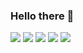 ### Hello there 👋

<!--
**LucasMoretti8/lucasmoretti8** is a ✨ _special_ ✨ repository because its `README.md` (this file) appears on your GitHub profile.

Here are some ideas to get you started:

- 🔭 I’m currently working on ...
- 🌱 I’m currently learning ...
- 👯 I’m looking to collaborate on ...
- 🤔 I’m looking for help with ...
- 💬 Ask me about ...
- 📫 How to reach me: ...
- 😄 Pronouns: ...
- ⚡ Fun fact: ...
-->
<img src="https://img.icons8.com/external-kiranshastry-lineal-color-kiranshastry/100/000000/external-bug-cyber-security-kiranshastry-lineal-color-kiranshastry-2.png"/> <img src="https://img.icons8.com/color/96/000000/python.png"/> <img src="https://img.icons8.com/officel/80/000000/console.png"/> <img src="https://img.icons8.com/external-kiranshastry-lineal-color-kiranshastry/100/000000/external-bug-cyber-security-kiranshastry-lineal-color-kiranshastry-2.png"/> <img src="https://img.icons8.com/color/96/000000/linux.png"/> 
